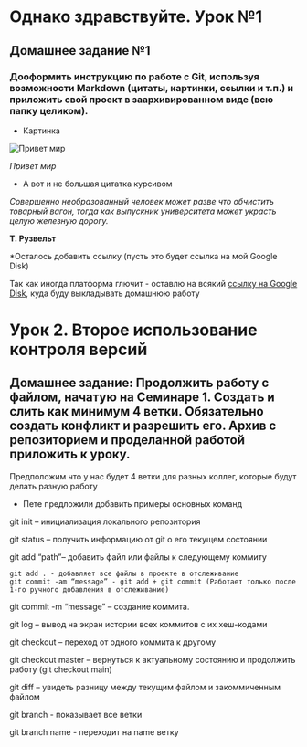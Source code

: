 # Однако здравствуйте. Урок №1

## Домашнее задание №1

### Дооформить инструкцию по работе с Git, используя возможности Markdown (цитаты, картинки, ссылки и т.п.) и приложить свой проект в заархивированном виде (всю папку целиком).

* Картинка

<image src="images/helloWorld.jpg" alt="Привет мир">

*Привет мир*


* А вот и не большая цитатка курсивом

*Совершенно необразованный человек может разве что обчистить товарный вагон, тогда как выпускник университета может украсть целую железную дорогу.*

**Т. Рузвельт**

*Осталось добавить ссылку (пусть это будет ссылка на мой Google Disk)

Так как иногда платформа глючит - оставлю на всякий [ссылку на Google Disk](https://drive.google.com/drive/folders/14LsTZxxhDCExzUDC8gm_bxeAJtro5rIp?usp=share_link), куда буду выкладывать домашнюю работу

# Урок 2. Второе использование контроля версий

## Домашнее задание: Продолжить работу с файлом, начатую на Семинаре 1. Создать и слить как минимум 4 ветки. Обязательно создать конфликт и разрешить его. Архив с репозиторием и проделанной работой приложить к уроку.

Предположим что у нас будет 4 ветки для разных коллег, которые будут делать разную работу

* Пете предложили добавить примеры основных команд

git init – инициализация локального репозитория

git status – получить информацию от git о его текущем состоянии

git add “path”– добавить файл или файлы к следующему коммиту

    git add . - добавляет все файлы в проекте в отслеживание
	git commit -am “message” - git add + git commit (Работает только после 1-го ручного добавления в отслеживание)

git commit -m “message” – создание коммита.

git log – вывод на экран истории всех коммитов с их хеш-кодами

git checkout – переход от одного коммита к другому

git checkout master – вернуться к актуальному состоянию и продолжить работу (git checkout main)

git diff – увидеть разницу между текущим файлом и закоммиченным файлом

git branch - показывает все ветки

git branch name - переходит на name ветку
